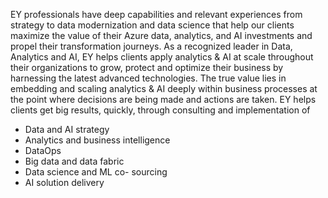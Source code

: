 EY professionals have deep capabilities and relevant experiences from strategy to data modernization and data science that help our clients maximize the value of their Azure data, analytics, and AI investments and propel their transformation journeys. 
As a recognized leader in Data, Analytics and AI, EY helps clients apply analytics & AI at scale throughout their organizations to grow, protect and optimize their business by harnessing the latest advanced technologies. 
The true value lies in embedding and scaling analytics & AI deeply within business processes at the point where decisions are being made and actions are taken.
EY helps clients get big results, quickly, through consulting and implementation of 
- Data and AI strategy 
- Analytics and business intelligence
- DataOps
- Big data and data fabric
- Data science and ML co- sourcing
- AI solution delivery
